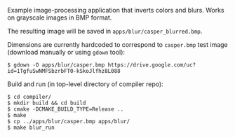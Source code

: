 Example image-processing application that inverts colors and blurs.
Works on grayscale images in BMP format.

The resulting image will be saved in `apps/blur/casper_blurred.bmp`.

Dimensions are currently hardcoded to correspond to `casper.bmp` test image
(download manually or using `gdown` tool):
  
    $ gdown -O apps/blur/casper.bmp https://drive.google.com/uc?id=1TgfuSwNMFSbzrbFT0-kSkoJlfhz8L088

Build and run (in top-level directory of compiler repo):

    $ cd compiler/
    $ mkdir build && cd build
    $ cmake -DCMAKE_BUILD_TYPE=Release ..
    $ make
    $ cp ../apps/blur/casper.bmp apps/blur/
    $ make blur_run


